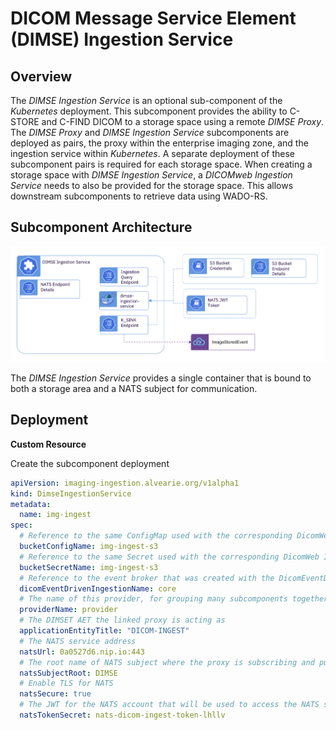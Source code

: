 # DICOM Message Service Element (DIMSE) Ingestion Service 

## Overview
  The *DIMSE Ingestion Service* is an optional sub-component of the *Kubernetes* deployment.  This subcomponent provides the ability to C-STORE and C-FIND DICOM to a storage space using a remote *DIMSE Proxy*. The *DIMSE Proxy* and *DIMSE Ingestion Service* subcomponents are deployed as pairs, the proxy within the enterprise imaging zone, and the ingestion service within *Kubernetes*.  A separate deployment of these subcomponent pairs is required for each storage space.  When creating a storage space with *DIMSE Ingestion Service*, a *DICOMweb Ingestion Service* needs to also be provided for the storage space.  This allows downstream subcomponents to retrieve data using WADO-RS.

## Subcomponent Architecture
![DIMSE Ingestion Service](../images/dimse-ingestion-service.png)

The *DIMSE Ingestion Service* provides a single container that is bound to both a storage area and a NATS subject for communication.  

## Deployment
 
 **Custom Resource**
  
Create the subcomponent deployment

```yaml
apiVersion: imaging-ingestion.alvearie.org/v1alpha1
kind: DimseIngestionService
metadata:
  name: img-ingest
spec:
  # Reference to the same ConfigMap used with the corresponding DicomWeb Ingestion Service
  bucketConfigName: img-ingest-s3
  # Reference to the same Secret used with the corresponding DicomWeb Ingestion Service 
  bucketSecretName: img-ingest-s3
  # Reference to the event broker that was created with the DicomEventDrivenIngestion custom resource
  dicomEventDrivenIngestionName: core
  # The name of this provider, for grouping many subcomponents together.
  providerName: provider
  # The DIMSET AET the linked proxy is acting as
  applicationEntityTitle: "DICOM-INGEST"
  # The NATS service address
  natsUrl: 0a0527d6.nip.io:443
  # The root name of NATS subject where the proxy is subscribing and publishing messages
  natsSubjectRoot: DIMSE
  # Enable TLS for NATS
  natsSecure: true
  # The JWT for the NATS account that will be used to access the NATS subject
  natsTokenSecret: nats-dicom-ingest-token-lhllv
```


